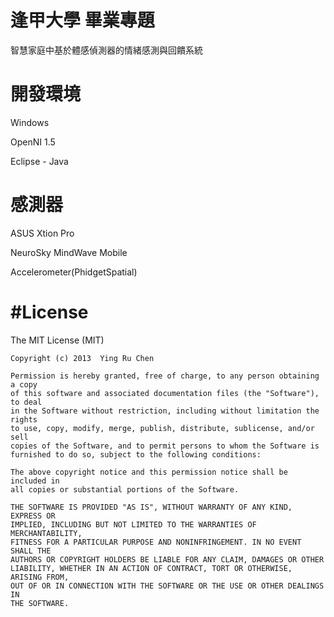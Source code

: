 # 逢甲大學 畢業專題

智慧家庭中基於體感偵測器的情緒感測與回饋系統

# 開發環境

Windows

OpenNI 1.5

Eclipse - Java

# 感測器

ASUS Xtion Pro

NeuroSky MindWave Mobile

Accelerometer(PhidgetSpatial)

#License
========
The MIT License (MIT)
```
Copyright (c) 2013  Ying Ru Chen

Permission is hereby granted, free of charge, to any person obtaining a copy
of this software and associated documentation files (the "Software"), to deal
in the Software without restriction, including without limitation the rights
to use, copy, modify, merge, publish, distribute, sublicense, and/or sell
copies of the Software, and to permit persons to whom the Software is
furnished to do so, subject to the following conditions:

The above copyright notice and this permission notice shall be included in
all copies or substantial portions of the Software.

THE SOFTWARE IS PROVIDED "AS IS", WITHOUT WARRANTY OF ANY KIND, EXPRESS OR
IMPLIED, INCLUDING BUT NOT LIMITED TO THE WARRANTIES OF MERCHANTABILITY,
FITNESS FOR A PARTICULAR PURPOSE AND NONINFRINGEMENT. IN NO EVENT SHALL THE
AUTHORS OR COPYRIGHT HOLDERS BE LIABLE FOR ANY CLAIM, DAMAGES OR OTHER
LIABILITY, WHETHER IN AN ACTION OF CONTRACT, TORT OR OTHERWISE, ARISING FROM,
OUT OF OR IN CONNECTION WITH THE SOFTWARE OR THE USE OR OTHER DEALINGS IN
THE SOFTWARE.
```
